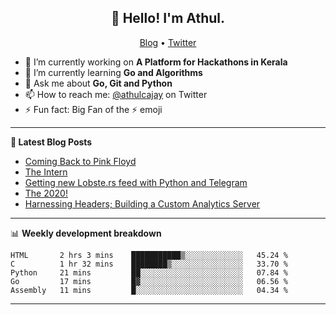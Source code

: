 <h2 align="center">👋 Hello! I'm Athul.</h2>
<p align="center">
  <a href="https://blog.athulcyriac.xyz">Blog</a> •
  <a href="https://twitter.com/athulcajay">Twitter</a>
</p>


- 🔭 I’m currently working on **A Platform for Hackathons in Kerala**
- 🌱 I’m currently learning **Go and Algorithms**
- 💬 Ask me about **Go, Git and Python**
- 📫 How to reach me: [@athulcajay](https://twitter.com/athulcajay) on Twitter
- ⚡ Fun fact: Big Fan of the :zap: emoji

-------

**📝 Latest Blog Posts**

<!-- BLOG-POST-LIST:START -->
- [Coming Back to Pink Floyd](https://blog.athulcyriac.xyz/blog/pink-floyd/)
- [The Intern](https://blog.athulcyriac.xyz/blog/frappe-internship/)
- [Getting new Lobste.rs feed with Python and Telegram](https://blog.athulcyriac.xyz/blog/lobsters_feed/)
- [The 2020!](https://blog.athulcyriac.xyz/blog/2020/)
- [Harnessing Headers; Building a Custom Analytics Server](https://blog.athulcyriac.xyz/blog/analytics_from_scratch/)
<!-- BLOG-POST-LIST:END -->

-------

📊 **Weekly development breakdown**
<!--START_SECTION:waka-->
```text
HTML       2 hrs 3 mins    ███████████▒░░░░░░░░░░░░░   45.24 % 
C          1 hr 32 mins    ████████▒░░░░░░░░░░░░░░░░   33.70 % 
Python     21 mins         ██░░░░░░░░░░░░░░░░░░░░░░░   07.84 % 
Go         17 mins         █▓░░░░░░░░░░░░░░░░░░░░░░░   06.56 % 
Assembly   11 mins         █░░░░░░░░░░░░░░░░░░░░░░░░   04.34 % 
```
<!--END_SECTION:waka-->

-------
